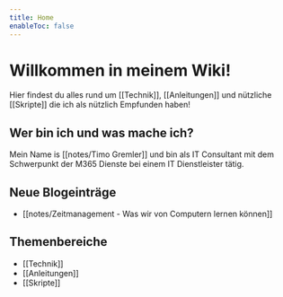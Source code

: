```yaml
---
title: Home
enableToc: false
---
```


# Willkommen in meinem Wiki!

Hier findest du alles rund um [[Technik]], [[Anleitungen]] und nützliche [[Skripte]] die ich als nützlich Empfunden haben!  

## Wer bin ich und was mache ich?
Mein Name is [[notes/Timo Gremler]] und bin als IT Consultant mit dem Schwerpunkt der M365 Dienste bei einem IT Dienstleister tätig.

## Neue Blogeinträge
- [[notes/Zeitmanagement - Was wir von Computern lernen können]]

## Themenbereiche
- [[Technik]]
- [[Anleitungen]]
- [[Skripte]]
